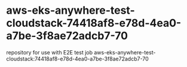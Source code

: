 # aws-eks-anywhere-test-cloudstack-74418af8-e78d-4ea0-a7be-3f8ae72adcb7-70
repository for use with E2E test job aws-eks-anywhere-test-cloudstack:74418af8-e78d-4ea0-a7be-3f8ae72adcb7-70

